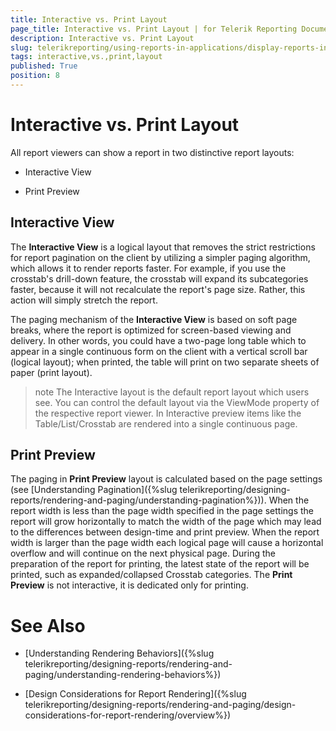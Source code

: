 ```yaml
---
title: Interactive vs. Print Layout
page_title: Interactive vs. Print Layout | for Telerik Reporting Documentation
description: Interactive vs. Print Layout
slug: telerikreporting/using-reports-in-applications/display-reports-in-applications/interactive-vs.-print-layout
tags: interactive,vs.,print,layout
published: True
position: 8
---
```


# Interactive vs. Print Layout



All report viewers can show a report in two distinctive report layouts:
      

* Interactive View

* Print Preview

## Interactive View

The __Interactive View__ is a logical layout that removes the strict restrictions for report pagination on the client by utilizing a
          simpler paging algorithm, which allows it to render reports faster. For example, if you use the crosstab's drill-down feature, the
          crosstab will expand its subcategories faster, because it will not recalculate the report's page size. Rather, this action will
          simply stretch the report.
        

The paging mechanism of the __Interactive View__ is based on soft page breaks, where the report is optimized for screen-based viewing and delivery. In other
          words, you could have a two-page long table which to appear in a single continuous form on the client with a vertical scroll bar
          (logical layout); when printed, the table will print on two separate sheets of paper (print layout).
        

>note The Interactive layout is the default report layout which users see. You can control the default layout via the ViewMode            property of the respective report viewer. In Interactive preview items like the Table/List/Crosstab are rendered into a single continuous page.          


## Print Preview

The paging in __Print Preview__ layout is calculated based on the page settings
          (see [Understanding Pagination]({%slug telerikreporting/designing-reports/rendering-and-paging/understanding-pagination%})).
          When the report width is less than the page width specified in the page settings the report will grow horizontally to match the width of the page
          which may lead to the differences between design-time and print preview.
          When the report width is larger than the page width each logical page will cause a horizontal overflow and will continue on the next physical page.
          During the preparation of the report for printing, the latest state of the report will be printed, such as expanded/collapsed Crosstab categories.
          The __Print Preview__ is not interactive, it is dedicated only for printing.
        

# See Also

 * [Understanding Rendering Behaviors]({%slug telerikreporting/designing-reports/rendering-and-paging/understanding-rendering-behaviors%})

 * [Design Considerations for Report Rendering]({%slug telerikreporting/designing-reports/rendering-and-paging/design-considerations-for-report-rendering/overview%})
